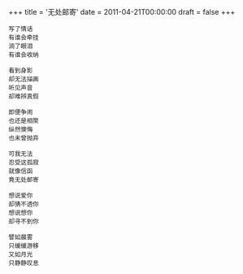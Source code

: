 +++
title = '无处邮寄'
date = 2011-04-21T00:00:00
draft = false
+++

<div class="poem">

```
写了情话
有谁会牵挂
淌了眼泪
有谁会收纳

看到身影
却无法描画
听见声音
却难辨真假

即便争闹
也还是相聚
纵然懊悔
也未曾抛弃

可我无法
忍受这孤寂
就像信函
竟无处邮寄

想说爱你
却猜不透你
想说想你
却寻不到你

譬如晨雾
只缓缓游移
又如月光
只静静叹息
```

</div>

